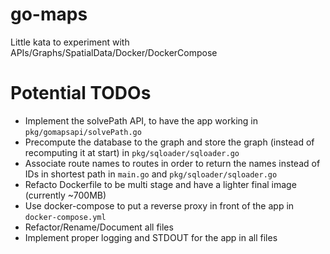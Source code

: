 # go-maps

Little kata to experiment with APIs/Graphs/SpatialData/Docker/DockerCompose

# Potential TODOs

- Implement the solvePath API, to have the app working in `pkg/gomapsapi/solvePath.go`
- Precompute the database to the graph and store the graph (instead of recomputing it at start) in `pkg/sqloader/sqloader.go`
- Associate route names to routes in order to return the names instead of IDs in shortest path in `main.go` and `pkg/sqloader/sqloader.go`
- Refacto Dockerfile to be multi stage and have a lighter final image (currently ~700MB)
- Use docker-compose to put a reverse proxy in front of the app in `docker-compose.yml`
- Refactor/Rename/Document all files
- Implement proper logging and STDOUT for the app in all files